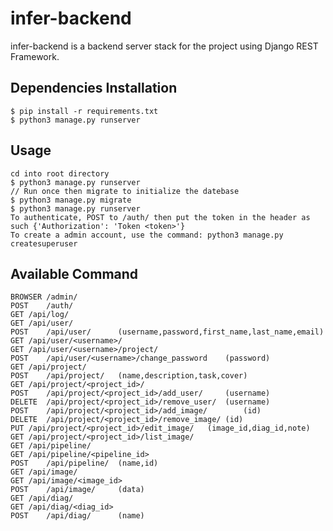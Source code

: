 # infer-backend

infer-backend is a backend server stack for the project using Django REST Framework.

## Dependencies Installation

	$ pip install -r requirements.txt
	$ python3 manage.py runserver

## Usage

	cd into root directory
	$ python3 manage.py runserver
	// Run once then migrate to initialize the datebase
	$ python3 manage.py migrate
	$ python3 manage.py runserver
	To authenticate, POST to /auth/ then put the token in the header as such {'Authorization': 'Token <token>'}
	To create a admin account, use the command: python3 manage.py createsuperuser

## Available Command

	BROWSER	/admin/
	POST	/auth/
	GET	/api/log/
	GET	/api/user/
	POST	/api/user/		(username,password,first_name,last_name,email)
	GET	/api/user/<username>/
	GET	/api/user/<username>/project/
	POST	/api/user/<username>/change_password	(password)
	GET	/api/project/	
	POST	/api/project/	(name,description,task,cover)
	GET	/api/project/<project_id>/
	POST	/api/project/<project_id>/add_user/		(username)	
	DELETE	/api/project/<project_id>/remove_user/	(username)
	POST	/api/project/<project_id>/add_image/		(id)
	DELETE	/api/project/<project_id>/remove_image/	(id)
	PUT	/api/project/<project_id>/edit_image/	(image_id,diag_id,note)
	GET	/api/project/<project_id>/list_image/
	GET	/api/pipeline/
	GET	/api/pipeline/<pipeline_id>
	POST	/api/pipeline/	(name,id)
	GET	/api/image/
	GET	/api/image/<image_id>
	POST	/api/image/		(data)
	GET	/api/diag/
	GET	/api/diag/<diag_id>
	POST	/api/diag/		(name)
